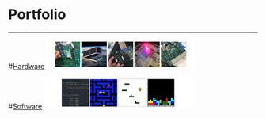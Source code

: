 # Portfolio

---
#[Hardware](/hardware.md)
<img src="images/Hardware.PNG?raw=true" style="width:300px;">

#[Software](/software.md)
<img src="images/Software.PNG?raw=true" style="width:300px;">
